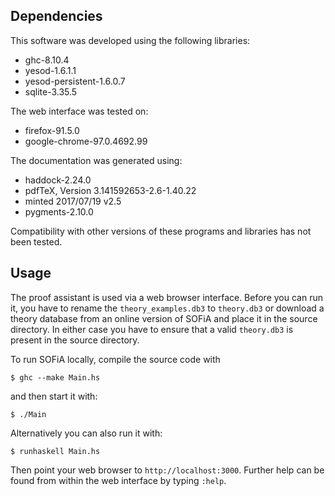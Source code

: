 ## Dependencies
This software was developed using the following libraries:

* ghc-8.10.4
* yesod-1.6.1.1
* yesod-persistent-1.6.0.7
* sqlite-3.35.5

The web interface was tested on:

* firefox-91.5.0
* google-chrome-97.0.4692.99

The documentation was generated using:

* haddock-2.24.0
* pdfTeX, Version 3.141592653-2.6-1.40.22
* minted 2017/07/19 v2.5
* pygments-2.10.0

Compatibility with other versions of these programs and libraries has not been
tested.

## Usage
The proof assistant is used via a web browser interface. Before you can run it,
you have to rename the `theory_examples.db3` to `theory.db3` or download a
theory database from an online version of SOFiA and place it in the source
directory. In either case you have to ensure that a valid `theory.db3` is
present in the source directory.

To run SOFiA locally, compile the source code with
```shell
$ ghc --make Main.hs
```
and then start it with:
```shell
$ ./Main
```
Alternatively you can also run it with:
```shell
$ runhaskell Main.hs
```

Then point your web browser to `http://localhost:3000`. Further help can be
found from within the web interface by typing `:help`.
